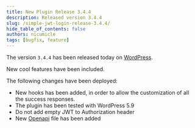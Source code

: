 ```yaml
---
title: New Plugin Release 3.4.4
description: Released version 3.4.4
slug: /simple-jwt-login-release-3.4.4/
hide_table_of_contents: false
authors: nicumicle
tags: [bugfix, feature]
---
```


The version `3.4.4` has been released today on [WordPress](https://wordpress.org/plugins/simple-jwt-login).

New cool features have been included.
<!--truncate-->

The following changes have been deployed:
- New hooks has been added, in order to allow the customization of all the success responses.
- The plugin has been tested with WordPress 5.9
- Do not add empty JWT to Authorization header
- New [Openapi](https://github.com/nicumicle/simple-jwt-login/blob/master/postman/openapi.yaml) file has been added



